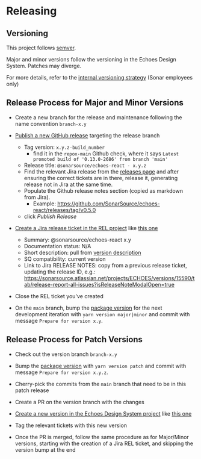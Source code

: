 # Releasing

## Versioning

This project follows [semver](https://semver.org/).

Major and minor versions follow the versioning in the Echoes Design System. Patches may diverge.

For more details, refer to the [internal versioning strategy](https://docs.google.com/document/d/1JkzJVFBN3MPl-uBDgddICfdFf4kXPaRBa6XqaJV0F5U) (Sonar employees only)

## Release Process for Major and Minor Versions

- Create a new branch for the release and maintenance following the name convention `branch-x.y`

- [Publish a new GitHub release](https://github.com/SonarSource/echoes-react/releases/new) targeting the release branch
  - Tag version: `x.y.z-build_number`
    - find it in the `repox-main` Github check, where it says `Latest promoted build of '0.13.0-2686' from branch 'main'`
  - Release title: `@sonarsource/echoes-react - x.y.z`
  - Find the relevant Jira release from the [releases page](https://sonarsource.atlassian.net/projects/ECHOES?selectedItem=com.atlassian.jira.jira-projects-plugin%3Arelease-page) and after ensuring the correct tickets are in there, release it, generating release not in Jira at the same time.
  - Populate the Github release notes section (copied as markdown from Jira).
    - Example: <https://github.com/SonarSource/echoes-react/releases/tag/v0.5.0>
  - click _Publish Release_

- [Create a Jira release ticket in the REL project](https://jira.sonarsource.com/projects/REL) like [this one](https://sonarsource.atlassian.net/jira/software/c/projects/REL/issues/REL-3062)
  - Summary: @sonarsource/echoes-react x.y
  - Documentation status: N/A
  - Short description: pull from [version description](https://sonarsource.atlassian.net/projects/ECHOES/versions/15439/tab/release-report-all-issues)
  - SQ compatibility: current version
  - Link to Jira RELEASE NOTES: copy from a previous release ticket, updating the release ID, e.g.: <https://sonarsource.atlassian.net/projects/ECHOES/versions/15590/tab/release-report-all-issues?isReleaseNoteModalOpen=true>

- Close the REL ticket you've created

- On the `main` branch, bump the [package version](https://github.com/SonarSource/echoes-react/blob/main/package.json#L3) for the next development iteration with `yarn version major|minor` and commit with message `Prepare for version x.y`.

## Release Process for Patch Versions

- Check out the version branch `branch-x.y`

- Bump the [package version](https://github.com/SonarSource/echoes-react/blob/main/package.json#L3) with `yarn version patch` and commit with message `Prepare for version x.y.z`.

- Cherry-pick the commits from the `main` branch that need to be in this patch release

- Create a PR on the version branch with the changes

- [Create a new version in the Echoes Design System project](https://sonarsource.atlassian.net/projects/ECHOES?selectedItem=com.atlassian.jira.jira-projects-plugin%3Arelease-page) like [this one](https://sonarsource.atlassian.net/projects/ECHOES/versions/15545)

- Tag the relevant tickets with this new version

- Once the PR is merged, follow the same procedure as for Major/Minor versions, starting with the creation of a Jira REL ticket, and skipping the version bump at the end

